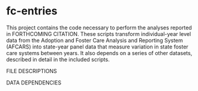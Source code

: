 # fc-entries
This project contains the code necessary to perform the analyses reported in FORTHCOMING CITATION.  These scripts transform individual-year level data from the Adoption and Foster Care Analysis and Reporting System (AFCARS) into state-year panel data that measure variation in state foster care systems between years.  It also depends on a series of other datasets, described in detail in the included scripts.  

FILE DESCRIPTIONS

DATA DEPENDENCIES
